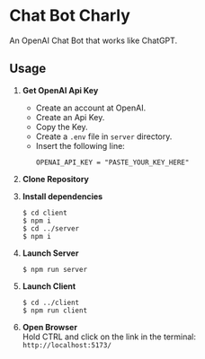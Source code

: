 # Chat Bot Charly
An OpenAI Chat Bot that works like ChatGPT.

## Usage

1. **Get OpenAI Api Key**  
    - Create an account at OpenAI.
    - Create an Api Key.
    - Copy the Key.
    - Create a `.env` file in `server` directory.
    - Insert the following line:  
        ```
        OPENAI_API_KEY = "PASTE_YOUR_KEY_HERE"
        ```

1. **Clone Repository**

1. **Install dependencies**
    ```
    $ cd client
    $ npm i
    $ cd ../server
    $ npm i
    ```

1. **Launch Server**
    ```
    $ npm run server
    ```

1. **Launch Client**
    ```
    $ cd ../client
    $ npm run client
    ```

1. **Open Browser**  
Hold CTRL and click on the link in the terminal:  
`http://localhost:5173/`
